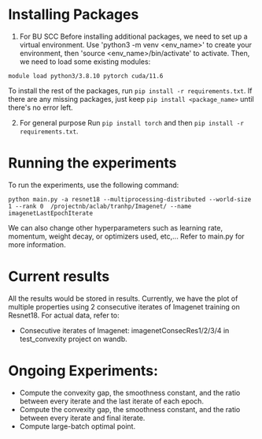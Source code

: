 # Installing Packages
1. For BU SCC
Before installing additional packages, we need to set up a virtual environment. Use 'python3 -m venv <env_name>' to create your environment, then 'source <env_name>/bin/activate' to activate.
Then, we need to load some existing modules:
```python3
module load python3/3.8.10 pytorch cuda/11.6
```
To install the rest of the packages, run `pip install -r requirements.txt`. If there are any missing packages, just keep `pip install <package_name>` until there's no error left. 

2. For general purpose
Run `pip install torch` and then `pip install -r requirements.txt`.

# Running the experiments
To run the experiments, use the following command:
```python3
python main.py -a resnet18 --multiprocessing-distributed --world-size 1 --rank 0  /projectnb/aclab/tranhp/Imagenet/ --name imagenetLastEpochIterate
```
We can also change other hyperparameters such as learning rate, momentum, weight decay, or optimizers used, etc,... Refer to main.py for more information.

# Current results
All the results would be stored in results. Currently, we have the plot of multiple properties using 2 consecutive iterates of Imagenet training on Resnet18. For actual data, refer to:
- Consecutive iterates of Imagenet: imagenetConsecRes1/2/3/4 in test_convexity project on wandb.
# Ongoing Experiments:
- Compute the convexity gap, the smoothness constant, and the ratio between every iterate and the last iterate of each epoch.
- Compute the convexity gap, the smoothness constant, and the ratio between every iterate and final iterate.
- Compute large-batch optimal point.
  
